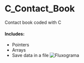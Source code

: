 # C_Contact_Book
Contact book coded with C
#### Includes:

- Pointers
- Arrays
- Save data in a file
![Fluxograma](https://user-images.githubusercontent.com/50810385/188272651-148e0c64-b08f-42d2-8be2-568ffc383d26.gif)
